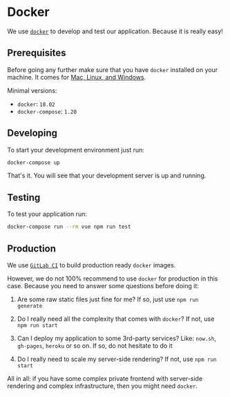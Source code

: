 # Docker

We use [`docker`](https://www.docker.com/) to develop and test our application.
Because it is really easy!

## Prerequisites 

Before going any further make sure that 
you have `docker` installed on your machine.
It comes for [Mac, Linux, and Windows](https://www.docker.com/community-edition).

Minimal versions:

- `docker`: `18.02`
- `docker-compose`: `1.20`

## Developing

To start your development environment just run:

```bash
docker-compose up
```

That's it. You will see that your development server is up and running.

## Testing

To test your application run:

```bash
docker-compose run --rm vue npm run test
```

## Production

We use [`GitLab CI`](gitlab-ci.md) to build production ready `docker` images.

However, we do not 100% recommend to use `docker` for production in this case.
Because you need to answer some questions before doing it:

1. Are some raw static files just fine for me? 
   If so, just use `npm run generate`

2. Do I really need all the complexity that comes with `docker`? 
   If not, use `npm run start`

3. Can I deploy my application to some 3rd-party services? 
   Like: `now.sh`, `gh-pages`, `heroku` or so on. 
   If so, do not hesitate to do it

4. Do I really need to scale my server-side rendering? If not, use `npm run start`

All in all: if you have some complex private frontend 
with server-side rendering and complex infrastructure, 
then you might need `docker`.
